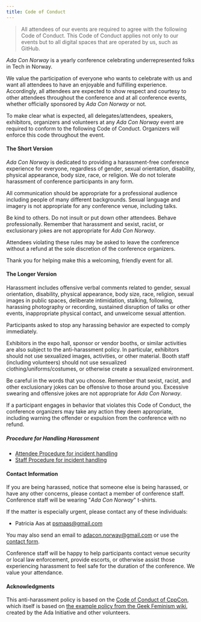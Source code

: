 ```yaml
---
title: Code of Conduct
---
```


> All attendees of our events are required to agree with the following Code of
> Conduct. This Code of Conduct applies not only to our events but to all
> digital spaces that are operated by us, such as GitHub.

_Ada Con Norway_ is a yearly conference celebrating underrepresented folks in
Tech in Norway.

We value the participation of everyone who wants to celebrate with us and want
all attendees to have an enjoyable and fulfilling experience. Accordingly, all
attendees are expected to show respect and courtesy to other attendees
throughout the conference and at all conference events, whether officially
sponsored by _Ada Con Norway_ or not.

To make clear what is expected, all delegates/attendees, speakers, exhibitors,
organizers and volunteers at any _Ada Con Norway_ event are required to conform
to the following Code of Conduct. Organizers will enforce this code throughout
the event.

#### The Short Version

_Ada Con Norway_ is dedicated to providing a harassment-free conference
experience for everyone, regardless of gender, sexual orientation, disability,
physical appearance, body size, race, or religion. We do not tolerate harassment
of conference participants in any form.

All communication should be appropriate for a professional audience including
people of many different backgrounds. Sexual language and imagery is not
appropriate for any conference venue, including talks.

Be kind to others. Do not insult or put down other attendees. Behave
professionally. Remember that harassment and sexist, racist, or exclusionary
jokes are not appropriate for _Ada Con Norway_.

Attendees violating these rules may be asked to leave the conference without a
refund at the sole discretion of the conference organizers.

Thank you for helping make this a welcoming, friendly event for all.

#### The Longer Version

Harassment includes offensive verbal comments related to gender, sexual
orientation, disability, physical appearance, body size, race, religion, sexual
images in public spaces, deliberate intimidation, stalking, following, harassing
photography or recording, sustained disruption of talks or other events,
inappropriate physical contact, and unwelcome sexual attention.

Participants asked to stop any harassing behavior are expected to comply
immediately.

Exhibitors in the expo hall, sponsor or vendor booths, or similar activities are
also subject to the anti-harassment policy. In particular, exhibitors should not
use sexualized images, activities, or other material. Booth staff (including
volunteers) should not use sexualized clothing/uniforms/costumes, or otherwise
create a sexualized environment.

Be careful in the words that you choose. Remember that sexist, racist, and other
exclusionary jokes can be offensive to those around you. Excessive swearing and
offensive jokes are not appropriate for _Ada Con Norway_.

If a participant engages in behavior that violates this Code of Conduct, the
conference organizers may take any action they deem appropriate, including
warning the offender or expulsion from the conference with no refund.

##### Procedure for Handling Harassment

- [Attendee Procedure for incident handling](./attendee-incident-handling-procedure)
- [Staff Procedure for incident handling](./staff-incident-handling-procedure)

#### Contact Information

If you are being harassed, notice that someone else is being harassed, or have
any other concerns, please contact a member of conference staff. Conference
staff will be wearing "_Ada Con Norway_" t-shirts.

If the matter is especially urgent, please contact any of these individuals:

- Patricia Aas at [psmaas@gmail.com](mailto:psmaas@gmail.com)

You may also send an email to
[adacon.norway@gmail.com](mailto:adacon.norway@gmail.com) or use the
[contact form](./contact).

Conference staff will be happy to help participants contact venue security or
local law enforcement, provide escorts, or otherwise assist those experiencing
harassment to feel safe for the duration of the conference. We value your
attendance.

#### Acknowledgments

This anti-harassment policy is based on the
[Code of Conduct of CppCon](https://github.com/CppCon/CppConCodeOfConduct/blob/master/code_of_conduct.md),
which itself is based on
[the example policy from the Geek Feminism wiki](https://geekfeminism.wikia.org/wiki/Conference_anti-harassment/Policy),
created by the Ada Initiative and other volunteers.
